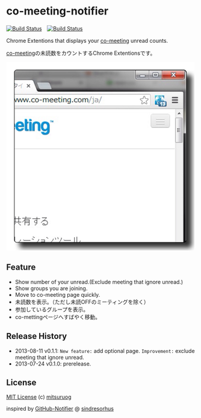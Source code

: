 co-meeting-notifier
===================
[![Build Status](https://travis-ci.org/mitsuruog/co-meeting-notifier.png?branch=master)](https://travis-ci.org/mitsuruog/co-meeting-notifier)　[![Build Status](https://travis-ci.org/mitsuruog/co-meeting-notifier.png?branch=work)](https://travis-ci.org/mitsuruog/co-meeting-notifier)

Chrome Extentions that displays your [co-meeting](http://www.co-meeting.com/) unread counts.

[co-meeting](http://www.co-meeting.com/)の未読数をカウントするChrome Extentionsです。

![screenshot](https://github.com/mitsuruog/co-meeting-notifier/raw/master/screenshot.png)

## Feature

* Show number of your unread.(Exclude meeting that ignore unread.)
* Show groups you are joining.
* Move to co-meeting page quickly.
* 未読数を表示。（ただし未読OFFのミーティングを除く）
* 参加しているグループを表示。
* co-mettingページへすばやく移動。

## Release History

* 2013-08-11  v0.1.1: `New feature:` add optional page. `Improvement:` exclude meeting that ignore unread.
* 2013-07-24  v0.1.0: prerelease.
    
## License

[MIT License](http://ja.wikipedia.org/wiki/MIT_License)
(c) [mitsuruog](https://github.com/mitsuruog)

inspired by [GitHub-Notifier](https://github.com/sindresorhus/GitHub-Notifier) @ [sindresorhus](http://sindresorhus.com)
